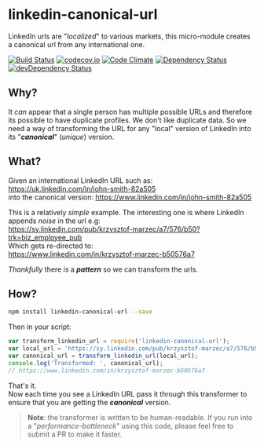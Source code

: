 # linkedin-canonical-url

LinkedIn urls are "*localized*" to various markets,
this micro-module creates a canonical url from any international one.

[![Build Status](https://travis-ci.org/akitten/linkedin-canonical-url.svg)](https://travis-ci.org/akitten/linkedin-canonical-url)
[![codecov.io](https://codecov.io/github/akitten/linkedin-canonical-url/coverage.svg?branch=master)](https://codecov.io/github/akitten/linkedin-canonical-url?branch=master)
[![Code Climate](https://codeclimate.com/github/akitten/linkedin-canonical-url/badges/gpa.svg)](https://codeclimate.com/github/akitten/linkedin-canonical-url)
[![Dependency Status](https://david-dm.org/akitten/linkedin-canonical-url.svg)](https://david-dm.org/akitten/linkedin-canonical-url)
[![devDependency Status](https://david-dm.org/akitten/linkedin-canonical-url/dev-status.svg)](https://david-dm.org/akitten/linkedin-canonical-url#info=devDependencies)

## Why?

It *can* appear that a single person has multiple possible URLs and therefore its possible to have duplicate profiles. We don't like duplicate data. So we need a way of transforming the URL for any "local" version of LinkedIn into its "***canonical***" (*unique*) version.

## What?

Given an international LinkedIn URL such as:  
https://uk.linkedin.com/in/john-smith-82a505  
into the canonical version:
https://www.linkedin.com/in/john-smith-82a505

This is a relatively *simple* example. The interesting one is where
LinkedIn appends *noise* in the url e.g:  
https://sy.linkedin.com/pub/krzysztof-marzec/a7/576/b50?trk=biz_employee_pub  
Which gets re-directed to:  
https://www.linkedin.com/in/krzysztof-marzec-b50576a7

*Thankfully* there *is* a ***pattern*** so we can transform the urls.

## How?

```sh
npm install linkedin-canonical-url --save
```

Then in your script:

```js
var transform_linkedin_url = require('linkedin-canonical-url');
var local_url = 'https://sy.linkedin.com/pub/krzysztof-marzec/a7/576/b50?trk=biz_employee_pub';
var canonical_url = transform_linkedin_url(local_url);
console.log('Transformed: ', canonical_url);
// https://www.linkedin.com/in/krzysztof-marzec-b50576a7
```

That's it.  
Now each time you see a LinkedIn URL pass it through this transformer
to ensure that you are getting the ***canonical*** version.

> **Note**: the transformer is written to be human-readable.
If you run into a "*performance-bottleneck*" using this code,
please feel free to submit a PR to make it faster.
